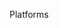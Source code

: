 <span id="title">Platforms</span>

<div id="body">

<include src="what/unit-inParent-asPanel.md" boilerplate />

</div>
